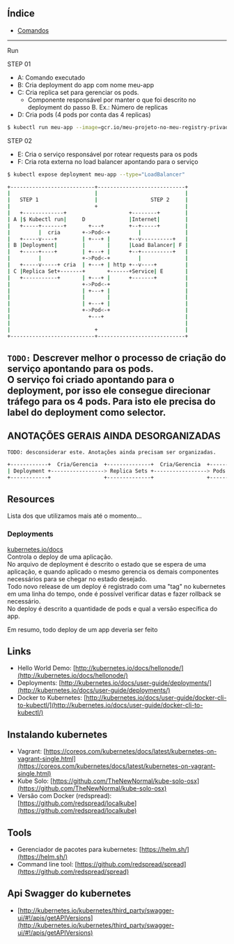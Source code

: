 
## Índice

- [Comandos](comandos.md)

---


Run

STEP 01  
- A: Comando executado
- B: Cria deployment do app com nome meu-app
- C: Cria replica set para gerenciar os pods.
  - Componente responsável por manter o que foi descrito no deployment do passo B. Ex.: Número de replicas
- D: Cria pods (4 pods por conta das 4 replicas)
```bash
$ kubectl run meu-app --image=gcr.io/meu-projeto-no-meu-registry-privado/meu-app:v1 --port=8080 --replicas=4
```

STEP 02  
- E: Cria o serviço responsável por rotear requests para os pods
- F: Cria rota externa no load balancer apontando para o serviço
```bash
$ kubectl expose deployment meu-app --type="LoadBalancer"
```

```bash
+---------------------------+----------------------------+
|                           |                            |
|   STEP 1                  |                 STEP 2     |
|                           +                            |
|   +-------------+                    +--------+        |
| A |$ Kubectl run|     D              |Internet|        |
|   +-----+-------+       +---+        +--+-----+        |
|         |  cria       +->Pod<-+         |              |
|   +-----v----+        | +---+ |      +--v----------+   |
| B |Deployment|        |       |      |Load Balancer| F |
|   +-----+----+        | +---+ |      +--+----------+   |
|         |             +->Pod<-+         |              |
|   +-----v-----+ cria  | +---+ | http +--v----+         |
| C |Replica Set+-------+       +------+Service| E       |
|   +-----------+       | +---+ |      +-------+         |
|                       +->Pod<-+                        |
|                       | +---+ |                        |
|                       |       |                        |
|                       | +---+ |                        |
|                       +->Pod<-+                        |
|                         +---+                          |
|                                                        |
|                           +                            |
+---------------------------+----------------------------+
```

`TODO:` Descrever melhor o processo de criação do serviço apontando para os pods.  
O serviço foi criado apontando para o deployment, por isso ele consegue direcionar tráfego para os 4 pods. Para isto ele precisa do label do deployment como selector.  
---

## ANOTAÇÕES GERAIS AINDA DESORGANIZADAS

`TODO: desconsiderar este. Anotações ainda precisam ser organizadas.`

```bash
+------------+  Cria/Gerencia  +--------------+  Cria/Gerencia  +------+
| Deployment +-----------------> Replica Sets +-----------------> Pods |
+------------+                 +--------------+                 +------+
```





## Resources

Lista dos que utilizamos mais até o momento...

### Deployments

[kubernetes.io/docs](http://kubernetes.io/docs/user-guide/deployments/)  
Controla o deploy de uma aplicação.  
No arquivo de deployment é descrito o estado que se espera de uma aplicação, e quando aplicado o mesmo gerencia os demais componentes necessários para se chegar no estado desejado.  
Todo novo release de um deploy é registrado com uma "tag" no kubernetes em uma linha do tempo, onde é possível verificar datas e fazer rollback se necessário.  
No deploy é descrito a quantidade de pods e qual a versão específica do app.

Em resumo, todo deploy de um app deveria ser feito



## Links

- Hello World Demo: [http://kubernetes.io/docs/hellonode/](http://kubernetes.io/docs/hellonode/)
- Deployments: [http://kubernetes.io/docs/user-guide/deployments/](http://kubernetes.io/docs/user-guide/deployments/)
- Docker to Kubernetes: [http://kubernetes.io/docs/user-guide/docker-cli-to-kubectl/](http://kubernetes.io/docs/user-guide/docker-cli-to-kubectl/)

## Instalando kubernetes

- Vagrant: [https://coreos.com/kubernetes/docs/latest/kubernetes-on-vagrant-single.html](https://coreos.com/kubernetes/docs/latest/kubernetes-on-vagrant-single.html)
- Kube Solo: [https://github.com/TheNewNormal/kube-solo-osx](https://github.com/TheNewNormal/kube-solo-osx)
- Versão com Docker (redspread): [https://github.com/redspread/localkube](https://github.com/redspread/localkube)

## Tools

- Gerenciador de pacotes para kubernetes: [https://helm.sh/](https://helm.sh/)
- Command line tool: [https://github.com/redspread/spread](https://github.com/redspread/spread)

## Api Swagger do kubernetes

- [http://kubernetes.io/kubernetes/third_party/swagger-ui/#!/apis/getAPIVersions](http://kubernetes.io/kubernetes/third_party/swagger-ui/#!/apis/getAPIVersions)